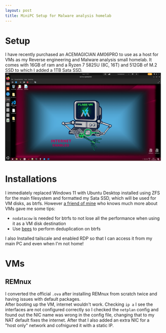 ```yaml
---
layout: post
title: MiniPC Setup for Malware analysis homelab
---
```


# Setup
I have recently purchased an ACEMAGICIAN AM06PRO to use as a host for VMs as my Reverse engineering and Malware analysis small homelab.
It comes with 16GB of ram and a Ryzen 7 5825U (8C, 16T) and 512GB of M.2 SSD to which I added a 1TB Sata SSD.
![screenshot of the homelab RDP session showing a FlareVM installed in a qemu/KVM environment](https://github.com/rtlcopymemory/rtlcopymemory.github.io/blob/master/images/homelab/image.png?raw=true)

# Installations
I immediately replaced Windows 11 with Ubuntu Desktop installed using ZFS for the main filesystem and formatted my Sata SSD, which will be used for VM disks, as btrfs.
However [a friend of mine](https://ioctl.fail/) who knows much more about VMs gave me some tips:
- `nodatacow` is needed for btrfs to not lose all the performance when using it as a VM disk destination
- Use [bees](https://github.com/Zygo/bees/tree/master) to perform deduplication on btrfs

I also Installed tailscale and enabled RDP so that I can access it from my main PC and even when I'm not home!

# VMs
## REMnux
I converted the official `.ova` after installing REMnux from scratch twice and having issues with default packages.  
After booting up the VM, internet wouldn't work. Checking `ip a` I see the interfaces are not configured correctly so I checked the `netplan` config and found out the NIC name was wrong in the config file, changing that to my NAT default fixes the internet. After that I also added an extra NIC for a "host only" network and cofnigured it with a static IP.
